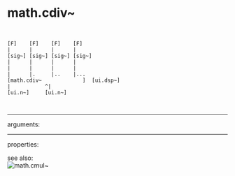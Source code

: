 # math.cdiv~

```


[F]    [F]    [F]    [F]
|      |      |      |
[sig~] [sig~] [sig~] [sig~]
|      |      |      |
|      |      |      |
|      |.     |..    |...
[math.cdiv~             ]  [ui.dsp~]
|           ^|
[ui.n~]     [ui.n~]

            
```
---
arguments:


---
properties:


see also:<br>
![math.cmul~]("img/object_math.cmul~.png")
